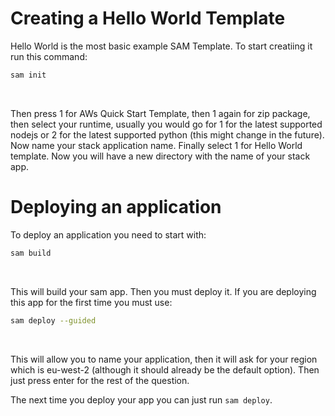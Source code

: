 # Creating a Hello World Template

Hello World is the most basic example SAM Template. To start creatiing it run this command: <br>
```sh
sam init
```
<br>

Then press 1 for AWs Quick Start Template, then 1 again for zip package, then select your runtime, usually you would go for 1 for the latest supported nodejs or 2 for the latest supported python (this might change in the future). Now name your stack application name. Finally select 1 for Hello World template. Now you will have a new directory with the name of your stack app. 

# Deploying an application

To deploy an application you need to start with: <br>
```sh
sam build
```
<br>

This will build your sam app. Then you must deploy it. If you are deploying this app for the first time you must use: <br>
```sh
sam deploy --guided
```
<br>

This will allow you to name your application, then it will ask for your region which is eu-west-2 (although it should already be the default option). Then just press enter for the rest of the question.

The next time you deploy your app you can just run `sam deploy`.